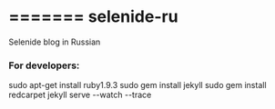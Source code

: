 =======
selenide-ru
===========

Selenide blog in Russian


### For developers:
sudo apt-get install ruby1.9.3
sudo gem install jekyll
sudo gem install redcarpet
jekyll serve --watch --trace